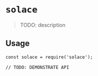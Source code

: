 # `solace`

> TODO: description

## Usage

```
const solace = require('solace');

// TODO: DEMONSTRATE API
```
